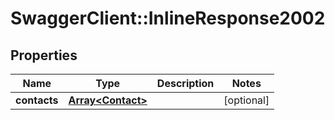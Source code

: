 # SwaggerClient::InlineResponse2002

## Properties
Name | Type | Description | Notes
------------ | ------------- | ------------- | -------------
**contacts** | [**Array&lt;Contact&gt;**](Contact.md) |  | [optional] 


